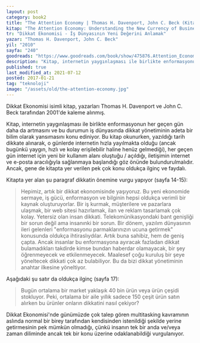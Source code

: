 ```yaml
---
layout: post  
category: book2  
title: "The Attention Economy | Thomas H. Davenport, John C. Beck (Kitap)"  
kitap: "The Attention Economy: Understanding the New Currency of Business"  
tr: "Dikkat Ekonomisi - İş Dünyasının Yeni Değerini Anlamak"  
yazar: "Thomas H. Davenport, John C. Beck"  
yil: "2010"  
sayfa: "240"  
goodreads: "https://www.goodreads.com/book/show/475876.Attention_Economy"
description: "Kitap, internetin yaygınlaşması ile birlikte enformasyonun her geçen gün daha da artmasını ve bu durumun iş dünyasında dikkat yönetiminin adeta bir bilim olarak yansımasını konu ediniyor."
published: true
last_modified_at: 2021-07-12
posted: 2017-01-21
tag: "teknoloji"
image: "/assets/old/the-attention-economy.jpg"
---
```


Dikkat Ekonomisi isimli kitap, yazarları Thomas H. Davenport ve John C. Beck tarafından 2001'de kaleme alınmış.  
  
Kitap, internetin yaygınlaşması ile birlikte enformasyonun her geçen gün daha da artmasını ve bu durumun iş dünyasında dikkat yönetiminin adeta bir bilim olarak yansımasını konu ediniyor. Bu kitap okunurken, yazıldığı tarih dikkate alınarak, o günlerde internetin hızla yayılmakta olduğu (ancak bugünkü yaygın, hızlı ve kolay erişilebilir haline henüz gelmediği), her geçen gün internet için yeni bir kullanım alanı oluştuğu / açıldığı, iletişimin internet ve e-posta aracılığıyla sağlanmaya başlandığı göz önünde bulundurulmalıdır. Ancak, gene de kitapta yer verilen pek çok konu oldukça ilginç ve faydalı.  
  
Kitapta yer alan şu paragraf dikkatin önemine vurgu yapıyor (sayfa 14-15):  
  
> Hepimiz, artık bir dikkat ekonomisinde yaşıyoruz. Bu yeni ekonomide sermaye, iş gücü, enformasyon ve bilginin hepsi oldukça verimli bir kaynak oluşturuyorlar. Bir iş kurmak, müşterilere ve pazarlara ulaşmak, bir web sitesi hazırlamak, ilan ve reklam tasarlamak çok kolay. Yetersiz olan insan dikkati. Telekomünikasyondaki bant genişliği bir sorun değil ama insanınki bir sorun. Bir dönem, yazılım dünyasının ileri gelenleri "enformasyonu parmaklarınızın ucuna getirmek" konusunda oldukça ihtiraslıydılar. Artık buna sahibiz, hem de geniş çapta. Ancak insanlar bu enformasyona ayıracak fazladan dikkat bulamadıkları takdirde kimse bundan haberdar olamayacak, bir şey öğrenmeyecek ve etkilenmeyecek. Maalesef çoğu kuruluş bir şeye yöneltecek dikkati çok az bulabiliyor. Bu da bizi dikkat yönetiminin anahtar ilkesine yöneltiyor.  
  
Aşağıdaki şu satır da oldukça ilginç (sayfa 17):  
  
> Bugün ortalama bir market yaklaşık 40 bin ürün veya ürün çeşidi stokluyor. Peki, ortalama bir aile yıllık sadece 150 çeşit ürün satın alırken bu ürünler onların dikkatini nasıl çekiyor?  
  
Dikkat Ekonomisi'nde günümüzde çok talep gören multitasking kavramının aslında normal bir birey tarafından kendisinden istenildiği şekilde yerine getirmesinin pek mümkün olmadığı, çünkü insanın tek bir anda ve/veya zaman diliminde ancak tek bir konu üzerine odaklanabildiği vurgulanıyor.  
  
